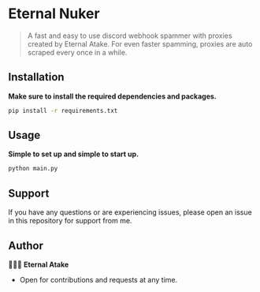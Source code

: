 # Eternal Nuker
> A fast and easy to use discord webhook spammer with proxies created by Eternal Atake. For even faster spamming, proxies are auto scraped every once in a while.

## Installation
**Make sure to install the required dependencies and packages.**
```bash
pip install -r requirements.txt
```
## Usage
**Simple to set up and simple to start up.**
```py
python main.py
```
## Support
If you have any questions or are experiencing issues, please open an issue in this repository for support from me.
## Author
🙋🏾‍♂️ **Eternal Atake**
* Open for contributions and requests at any time.
